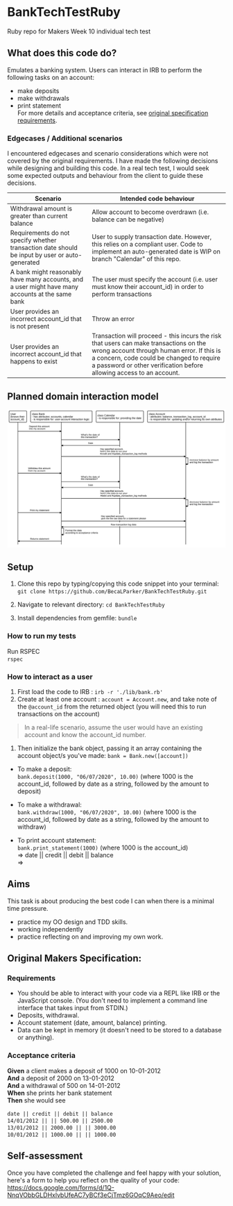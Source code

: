 # BankTechTestRuby
Ruby repo for Makers Week 10 individual tech test

## What does this code do?
Emulates a banking system. Users can interact in IRB to perform the following tasks on an account:
  - make deposits
  - make withdrawals
  - print statement    
For more details and acceptance criteria, see [original specification requirements](https://github.com/makersacademy/course/blob/main/individual_challenges/bank_tech_test.md).

### Edgecases / Additional scenarios  
I encountered edgecases and scenario considerations which were not covered by the original requirements. I have made the following decisions while designing and building this code. In a real tech test, I would seek some expected outputs and behaviour from the client to guide these decisions. 

Scenario | Intended code behaviour
---------|------------------------
Withdrawal amount is greater than current balance | Allow account to become overdrawn (i.e. balance can be negative)
Requirements do not specify whether transaction date should be input by user or auto-generated | User to supply transaction date. However, this relies on a compliant user. Code to implement an auto-generated date is WIP on branch "Calendar" of this repo.
A bank might reasonably have many accounts, and a user might have many accounts at the same bank | The user must specify the account (i.e. user must know their account_id) in order to perform transactions
User provides an incorrect account_id that is not present | Throw an error
User provides an incorrect account_id that happens to exist | Transaction will proceed - this incurs the risk that users can make transactions on the wrong account through human error. If this is a concern, code could be changed to require a password or other verification before allowing access to an account.

## Planned domain interaction model
![Domain Model for Bank Tech Test](./planning/domain_model.svg)


## Setup
1. Clone this repo by typing/copying this code snippet into your terminal:   
`git clone https://github.com/BecaLParker/BankTechTestRuby.git`

2. Navigate to relevant directory: 
 `cd BankTechTestRuby`
 
3. Install dependencies from gemfile:
`bundle`

### How to run my tests
Run RSPEC  
`rspec`


### How to interact as a user
1. First load the code to IRB : `irb -r './lib/bank.rb'`  
2. Create at least one account : `account = Account.new`, and take note of the `@account_id` from the returned object (you will need this to run transactions on the account)  
> In a real-life scenario, assume the user would have an existing account and know the account_id number.  
1. Then initialize the bank object, passing it an array containing the account object/s you've made: `bank = Bank.new([account])`

- To make a deposit:  
`bank.deposit(1000, "06/07/2020", 10.00)`  (where 1000 is the account_id, followed by date as a string, followed by the amount to deposit) 


- To make a withdrawal:  
`bank.withdraw(1000, "06/07/2020", 10.00)`  (where 1000 is the account_id, followed by date as a string, followed by the amount to withdraw)


- To print account statement:  
`bank.print_statement(1000)` (where 1000 is the account_id)  
=> date || credit || debit || balance  
=> 

## Aims
This task is about producing the best code I can when there is a minimal time pressure.
 - practice my OO design and TDD skills.
 - working independently 
 - practice reflecting on and improving my own work.

## Original Makers Specification:

### Requirements

* You should be able to interact with your code via a REPL like IRB or the JavaScript console.  (You don't need to implement a command line interface that takes input from STDIN.)
* Deposits, withdrawal.
* Account statement (date, amount, balance) printing.
* Data can be kept in memory (it doesn't need to be stored to a database or anything).

### Acceptance criteria

**Given** a client makes a deposit of 1000 on 10-01-2012  
**And** a deposit of 2000 on 13-01-2012  
**And** a withdrawal of 500 on 14-01-2012  
**When** she prints her bank statement  
**Then** she would see

```
date || credit || debit || balance
14/01/2012 || || 500.00 || 2500.00
13/01/2012 || 2000.00 || || 3000.00
10/01/2012 || 1000.00 || || 1000.00
```

## Self-assessment

Once you have completed the challenge and feel happy with your solution, here's a form to help you reflect on the quality of your code: https://docs.google.com/forms/d/1Q-NnqVObbGLDHxlvbUfeAC7yBCf3eCjTmz6GOqC9Aeo/edit
